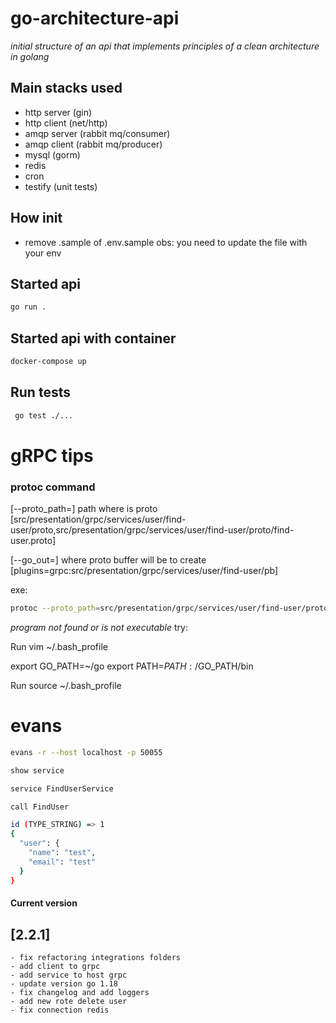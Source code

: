 # go-architecture-api

*initial structure of an api that implements principles of a clean architecture in golang*

## Main stacks used

- http server (gin)
- http client (net/http)
- amqp server (rabbit mq/consumer)
- amqp client (rabbit mq/producer)
- mysql (gorm)
- redis 
- cron
- testify (unit tests)

## How init

- remove .sample of .env.sample
obs: you need to update the file with your env

## Started api

```bash
go run .
```

## Started api with container

```bash
docker-compose up
```

## Run tests
```bash
 go test ./...
```

# gRPC tips

### protoc command

[--proto_path=] path where is proto [src/presentation/grpc/services/user/find-user/proto,src/presentation/grpc/services/user/find-user/proto/find-user.proto]

[--go_out=] where proto buffer will be to create [plugins=grpc:src/presentation/grpc/services/user/find-user/pb]

exe: 

```bash
protoc --proto_path=src/presentation/grpc/services/user/find-user/proto src/presentation/grpc/services/user/find-user/proto/find-user.proto --go_out=plugins=grpc:src/presentation/grpc/services/user/find-user/pb
```

*program not found or is not executable*
try: 

Run vim ~/.bash_profile

export GO_PATH=~/go
export PATH=$PATH:/$GO_PATH/bin

Run source ~/.bash_profile


# evans 

```bash
evans -r --host localhost -p 50055
```

```bash
show service
```

```bash
service FindUserService
```

```bash
call FindUser

id (TYPE_STRING) => 1
{
  "user": {
    "name": "test",
    "email": "test"
  }
}
```

#### Current version

## [2.2.1]

```
- fix refactoring integrations folders
- add client to grpc 
- add service to host grpc
- update version go 1.18
- fix changelog and add loggers
- add new rote delete user
- fix connection redis
```